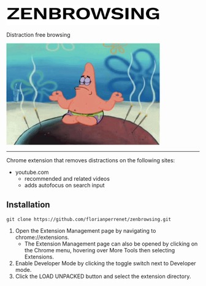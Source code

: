 <img src="logo.png" width="400">

Distraction free browsing

<img src="zen2.gif" width="400">

---

Chrome extension that removes distractions on the following sites:
- youtube.com
	- recommended and related videos
	- adds autofocus on search input

## Installation
```
git clone https://github.com/florianperrenet/zenbrowsing.git
```

1. Open the Extension Management page by navigating to chrome://extensions.
   - The Extension Management page can also be opened by clicking on the Chrome menu, hovering over More Tools then selecting Extensions.
2. Enable Developer Mode by clicking the toggle switch next to Developer mode.
3. Click the LOAD UNPACKED button and select the extension directory.
